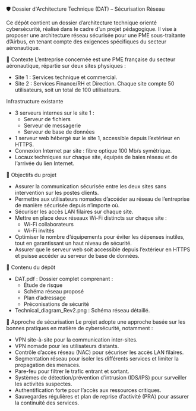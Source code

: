 🛡️ Dossier d'Architecture Technique (DAT) – Sécurisation Réseau

Ce dépôt contient un dossier d’architecture technique orienté cybersécurité, réalisé dans le cadre d’un projet pédagogique. Il vise à proposer une architecture réseau sécurisée pour une PME sous-traitante d’Airbus, en tenant compte des exigences spécifiques du secteur aéronautique.

🏢 Contexte
L’entreprise concernée est une PME française du secteur aéronautique, répartie sur deux sites physiques :
  - Site 1 : Services technique et commercial.
  - Site 2 : Services Finance/RH et Direction.
Chaque site compte 50 utilisateurs, soit un total de 100 utilisateurs.

Infrastructure existante
   - 3 serveurs internes sur le site 1 :
      - Serveur de fichiers
      - Serveur de messagerie
      - Serveur de base de données
  - 1 serveur web hébergé sur le site 1, accessible depuis l’extérieur en HTTPS.
  - Connexion Internet par site : fibre optique 100 Mb/s symétrique.
  - Locaux techniques sur chaque site, équipés de baies réseau et de l’arrivée du lien Internet.

🎯 Objectifs du projet
  - Assurer la communication sécurisée entre les deux sites sans intervention sur les postes clients.
  - Permettre aux utilisateurs nomades d’accéder au réseau de l’entreprise de manière sécurisée depuis n’importe où.
  - Sécuriser les accès LAN filaires sur chaque site.
  - Mettre en place deux réseaux Wi-Fi distincts sur chaque site :
      - Wi-Fi collaborateurs
      - Wi-Fi invités
  - Optimiser le nombre d’équipements pour éviter les dépenses inutiles, tout en garantissant un haut niveau de sécurité.
  - Assurer que le serveur web soit accessible depuis l’extérieur en HTTPS et puisse accéder au serveur de base de données.

📄 Contenu du dépôt
  - DAT.pdf : Dossier complet comprenant :
      - Étude de risque
      - Schéma réseau proposé
      - Plan d’adressage
      - Préconisations de sécurité
- Technical_diagram_Rev2.png : Schéma réseau détaillé.

🔐 Approche de sécurisation
Le projet adopte une approche basée sur les bonnes pratiques en matière de cybersécurité, notamment :
  - VPN site-à-site pour la communication inter-sites.
  - VPN nomade pour les utilisateurs distants.
  - Contrôle d’accès réseau (NAC) pour sécuriser les accès LAN filaires.
  - Segmentation réseau pour isoler les différents services et limiter la propagation des menaces.
  - Pare-feu pour filtrer le trafic entrant et sortant.
  - Systèmes de détection/prévention d’intrusion (IDS/IPS) pour surveiller les activités suspectes.
  - Authentification forte pour l’accès aux ressources critiques.
  - Sauvegardes régulières et plan de reprise d’activité (PRA) pour assurer la continuité des services.
